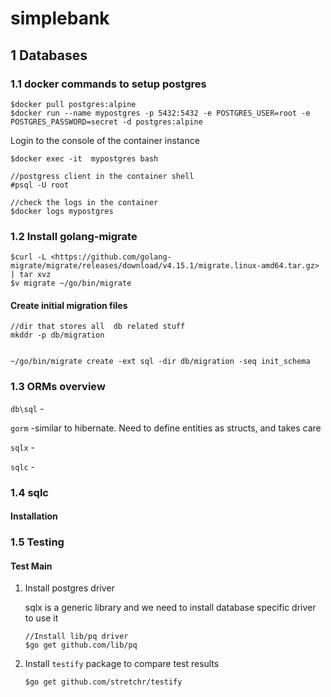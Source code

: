 # simplebank

## 1 Databases

### 1.1 docker commands to setup postgres

```shell
$docker pull postgres:alpine
$docker run --name mypostgres -p 5432:5432 -e POSTGRES_USER=root -e POSTGRES_PASSWORD=secret -d postgres:alpine
```

Login to the console of the container instance

```shell
$docker exec -it  mypostgres bash 

//postgress client in the container shell 
#psql -U root

//check the logs in the container 
$docker logs mypostgres
```

### 1.2 Install golang-migrate

```shell
$curl -L <https://github.com/golang-migrate/migrate/releases/download/v4.15.1/migrate.linux-amd64.tar.gz> | tar xvz
$v migrate ~/go/bin/migrate

```

#### Create initial migration files

```shell
//dir that stores all  db related stuff
mkddr -p db/migration


~/go/bin/migrate create -ext sql -dir db/migration -seq init_schema
```

### 1.3 ORMs overview

`db\sql` -

`gorm` -similar to hibernate. Need to define entities as structs, and takes care

`sqlx` -

`sqlc` -

### 1.4 sqlc

#### Installation

### 1.5 Testing

#### Test Main

1. Install postgres driver

    sqlx is a generic library and we need to install database specific driver to use it

    ```shell
    //Install lib/pq driver
    $go get github.com/lib/pq
    ```

2. Install `testify` package to compare test results

    ```shell
    $go get github.com/stretchr/testify
    ```

